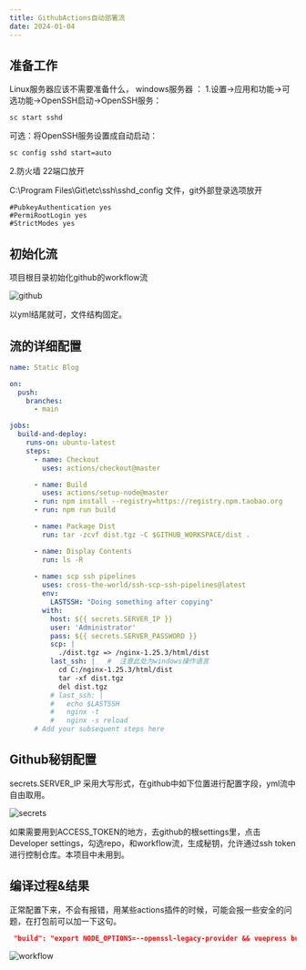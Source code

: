 ```yaml
---
title: GithubActions自动部署流
date: 2024-01-04
---
```

<!-- [TOC] -->

## 准备工作 

Linux服务器应该不需要准备什么，
windows服务器 ：
1.设置->应用和功能->可选功能->OpenSSH启动->OpenSSH服务：

```
sc start sshd
```

可选：将OpenSSH服务设置成自动启动：

```
sc config sshd start=auto
```

2.防火墙 22端口放开

C:\Program Files\Git\etc\ssh\sshd_config  文件，git外部登录选项放开

```
#PubkeyAuthentication yes
#PermiRootLogin yes
#StrictModes yes
```

## 初始化流

项目根目录初始化github的workflow流

![github](http://43.142.54.214/workflow/github.png)



以yml结尾就可，文件结构固定。

## 流的详细配置

```yml
name: Static Blog

on:
  push:
    branches:
      - main

jobs:
  build-and-deploy:
    runs-on: ubuntu-latest
    steps:
      - name: Checkout
        uses: actions/checkout@master

      - name: Build
        uses: actions/setup-node@master
      - run: npm install --registry=https://registry.npm.taobao.org
      - run: npm run build

      - name: Package Dist
        run: tar -zcvf dist.tgz -C $GITHUB_WORKSPACE/dist .

      - name: Display Contents
        run: ls -R
        
      - name: scp ssh pipelines
        uses: cross-the-world/ssh-scp-ssh-pipelines@latest
        env:
          LASTSSH: "Doing something after copying"
        with:
          host: ${{ secrets.SERVER_IP }}
          user: 'Administrator'
          pass: ${{ secrets.SERVER_PASSWORD }}
          scp: |
            ./dist.tgz => /nginx-1.25.3/html/dist
          last_ssh: |   #  注意此处为windows操作语言
            cd C:/nginx-1.25.3/html/dist
            tar -xf dist.tgz
            del dist.tgz
          # last_ssh: |
          #   echo $LASTSSH 
          #   nginx -t
          #   nginx -s reload
      # Add your subsequent steps here

```

## Github秘钥配置

secrets.SERVER_IP
采用大写形式，在github中如下位置进行配置字段，yml流中自由取用。

![secrets](http://43.142.54.214/workflow/secrets.png)



如果需要用到ACCESS_TOKEN的地方，去github的根settings里，点击Developer settings，勾选repo，和workflow流，生成秘钥，允许通过ssh token进行控制仓库。本项目中未用到。

## 编译过程&结果

正常配置下来，不会有报错，用某些actions插件的时候，可能会报一些安全的问题，在打包前可以加一下这句。

```json
 "build": "export NODE_OPTIONS=--openssl-legacy-provider && vuepress build ."
```

![workflow](http://43.142.54.214/workflow/workflow.png)